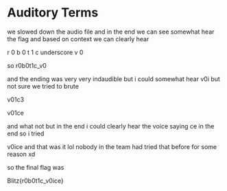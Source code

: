 # Auditory Terms

we slowed down the audio file and in the end we can see somewhat hear the flag and based on context we can clearly hear

r 0 b 0 t 1 c underscore v 0

so r0b0t1c_v0

and the ending was very very indaudible but i could somewhat hear v0i but not sure we tried to brute

v01c3

v01ce

and what not but in the end i could clearly hear the voice saying ce in the end so i tried

v0ice and that was it lol nobody in the team had tried that before for some reason xd

so the final flag was 

Blitz{r0b0t1c_v0ice}